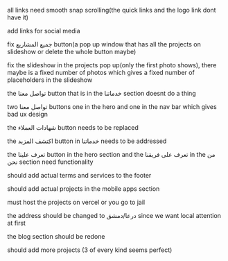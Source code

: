 all links need smooth snap scrolling(the quick links and the logo link dont have it)

add links for social media

fix جميع المشاريع button(a pop up window that has all the projects on slideshow or delete the whole button maybe)

fix the slideshow in the projects pop up(only the first photo shows), there maybe is a fixed number of photos which gives a fixed number of placeholders in the slideshow

the تواصل معنا  button that is in the خدماتنا section doesnt do a thing

two تواصل معنا  buttons one in the hero and one in the nav bar which gives bad ux design

the شهادات العملاء button needs to be replaced

the اكتشف المزيد  button in  خدماتنا needs to be addressed

the تعرف علينا button in the hero section and the تعرف على فريقنا in the من نحن  section need functionality

should add actual terms and services to the footer

should add actual projects in the mobile apps section

must host the projects on vercel             or you go to jail

the address should be changed to درعا/دمشق since we want local attention at first

the blog section should be redone

should add more projects (3 of every kind seems perfect)




